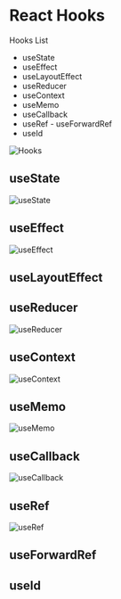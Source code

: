 # React Hooks

Hooks List
- useState
- useEffect
- useLayoutEffect
- useReducer
- useContext 
- useMemo
- useCallback
- useRef - useForwardRef
- useId


![Hooks](https://github.com/ahsan-chy/Shortcuts-for-window/assets/85479513/e81f2d54-38f1-4136-a878-014e2ba48057)


## useState

![useState](https://github.com/ahsan-chy/React-JS-Notes/assets/85479513/4c3ab842-817b-40ac-99ec-60979c66efc6)


## useEffect

![useEffect](https://github.com/ahsan-chy/React-JS-Notes/assets/85479513/d65a8040-f6a4-48cc-9e8a-a8e9ccf5262a)



## useLayoutEffect




## useReducer

![useReducer](https://github.com/ahsan-chy/React-JS-Notes/assets/85479513/c7c4671d-43bb-42e7-a9a3-9e48ed6eaedf)



## useContext 

![useContext](https://github.com/ahsan-chy/React-JS-Notes/assets/85479513/3f8f505c-14f3-4e69-b52f-b819b29eb8fe)



## useMemo

![useMemo](https://github.com/ahsan-chy/React-JS-Notes/assets/85479513/266ea50b-699e-4031-9cee-dcecd2f6367a)



## useCallback

![useCallback](https://github.com/ahsan-chy/React-JS-Notes/assets/85479513/d747fade-d295-463c-a2a8-96b4916e6f25)



## useRef 

![useRef](https://lh5.googleusercontent.com/8HDHXNu36iOcTygBWFh391Ic-hRHZYyBfN9tR3JiJpwgn-5YqJeb90ZA4RZ2AiYIC0iDC4mLvHDk6P6Kay_IJJkcaA3SGpX2PJG9YNuV9vJ8Qlthy1FamIViwSLtafDWwV20IOGy8GHMg15tHbl6J32z5qQvnpJD8YSQfMcS1mgRz4K69_7pRVCqpQ)


## useForwardRef




## useId



